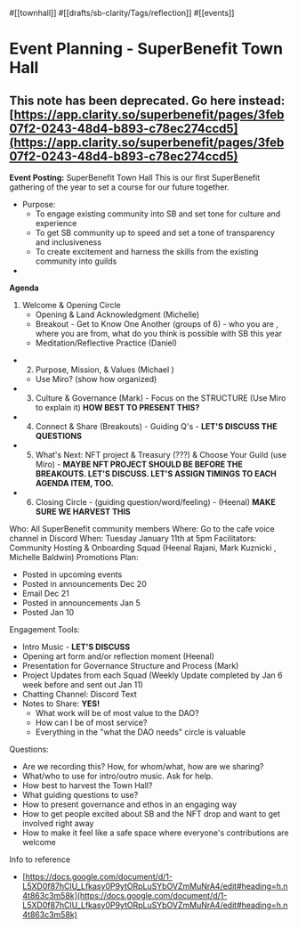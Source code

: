 #[[townhall]] #[[drafts/sb-clarity/Tags/reflection]] #[[events]] 
# Event Planning - SuperBenefit Town Hall
This note has been deprecated. Go here instead: [https://app.clarity.so/superbenefit/pages/3feb07f2-0243-48d4-b893-c78ec274ccd5](https://app.clarity.so/superbenefit/pages/3feb07f2-0243-48d4-b893-c78ec274ccd5)
--------------------------------------------------------------------------------------------------------------------

**Event Posting:**
SuperBenefit Town Hall
This is our first SuperBenefit gathering of the year to set a course for our future together.  
- Purpose:
	- To engage existing community into SB and set tone for culture and experience
	- To get SB community up to speed and set a tone of transparency and inclusiveness
	- To create excitement and harness the skills from the existing community into guilds
- 
**Agenda**
1. Welcome & Opening Circle 
	- Opening & Land Acknowledgment (Michelle)
	- Breakout - Get to Know One Another (groups of 6) - who you are , where you are from, what do you think is possible with SB this year
	- Meditation/Reflective Practice (Daniel)
- 2. Purpose, Mission, & Values (Michael )
	- Use Miro? (show how organized)
- 3. Culture & Governance (Mark) - Focus on the STRUCTURE (Use Miro to explain it) **HOW BEST TO PRESENT THIS?**
- 4. Connect & Share (Breakouts) - Guiding Q's - **LET'S DISCUSS THE QUESTIONS**
- 5. What's Next: NFT project & Treasury (???) & Choose Your Guild (use Miro) - **MAYBE NFT PROJECT SHOULD BE BEFORE THE BREAKOUTS. LET'S DISCUSS. LET'S ASSIGN TIMINGS TO EACH AGENDA ITEM, TOO.**
- 6. Closing Circle - (guiding question/word/feeling) - (Heenal) **MAKE SURE WE HARVEST THIS**



Who: All SuperBenefit community members
Where: Go to the cafe voice channel in Discord
When: Tuesday January 11th at 5pm
Facilitators: Community Hosting & Onboarding Squad (Heenal Rajani, Mark Kuznicki , Michelle Baldwin)
Promotions Plan:
- Posted in upcoming events
- Posted in announcements Dec 20
- Email Dec 21 
- Posted in announcements Jan 5
- Posted Jan 10 

Engagement Tools:
- Intro Music - **LET'S DISCUSS**
- Opening art form and/or reflection moment (Heenal)
- Presentation for Governance Structure and Process (Mark)
- Project Updates from each Squad (Weekly Update completed by Jan 6 week before and sent out Jan 11)
- Chatting Channel: Discord Text
- Notes to Share: **YES!**
	- What work will be of most value to the DAO? 
	- How can I be of most service?
	- Everything in the "what the DAO needs" circle is valuable



Questions:
- Are we recording this? How, for whom/what, how are we sharing?
- What/who to use for intro/outro music. Ask for help.
- How best to harvest the Town Hall?
- What guiding questions to use?
- How to present governance and ethos in an engaging way
- How to get people excited about SB and the NFT drop and want to get involved right away
- How to make it feel like a safe space where everyone's contributions are welcome


Info to reference
- [https://docs.google.com/document/d/1-L5XD0f87hClU_Lfkasy0P9ytORpLuSYbOVZmMuNrA4/edit#heading=h.n4t863c3m58k](https://docs.google.com/document/d/1-L5XD0f87hClU_Lfkasy0P9ytORpLuSYbOVZmMuNrA4/edit#heading=h.n4t863c3m58k) 
